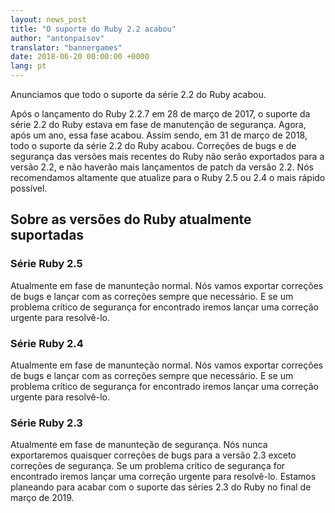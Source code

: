 ```yaml
---
layout: news_post
title: "O suporte do Ruby 2.2 acabou"
author: "antonpaisov"
translator: "bannergames"
date: 2018-06-20 00:00:00 +0000
lang: pt
---
```


Anunciamos que todo o suporte da série 2.2 do Ruby acabou.

Após o lançamento do Ruby 2.2.7 em 28 de março de 2017,
o suporte da série 2.2 do Ruby estava em fase de manutenção de segurança.
Agora, após um ano, essa fase acabou.
Assim sendo, em 31 de março de 2018, todo o suporte da série 2.2 do Ruby
acabou. Correções de bugs e de segurança das versões mais recentes do Ruby
não serão exportados para a versão 2.2, e não haverão mais lançamentos de
patch da versão 2.2.
Nós recomendamos altamente que atualize para o Ruby 2.5 ou 2.4 o mais
rápido possível.


## Sobre as versões do Ruby atualmente suportadas

### Série Ruby 2.5

Atualmente em fase de manunteção normal.
Nós vamos exportar correções de bugs e lançar com as correções sempre
que necessário.
E se um problema crítico de segurança for encontrado iremos lançar
uma correção urgente para resolvê-lo.

### Série Ruby 2.4

Atualmente em fase de manunteção normal.
Nós vamos exportar correções de bugs e lançar com as correções sempre
que necessário.
E se um problema crítico de segurança for encontrado iremos lançar
uma correção urgente para resolvê-lo.

### Série Ruby 2.3

Atualmente em fase de manunteção de segurança.
Nós nunca exportaremos quaisquer correções de bugs para a versão 2.3
exceto correções de segurança.
Se um problema crítico de segurança for encontrado iremos lançar
uma correção urgente para resolvê-lo.
Estamos planeando para acabar com o suporte das séries 2.3 do Ruby
no final de março de 2019.
